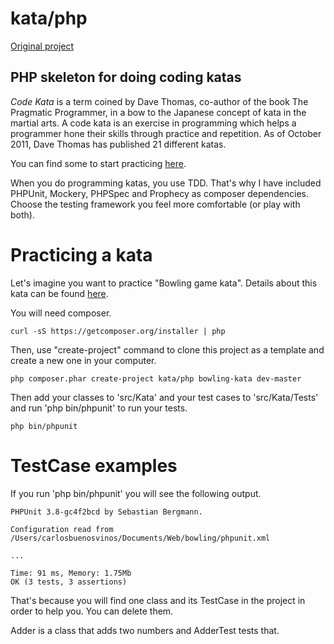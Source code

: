 kata/php
========

[Original project](https://github.com/carlosbuenosvinos/php-kata)


PHP skeleton for doing coding katas
-----------------------------------

*Code Kata* is a term coined by Dave Thomas, co-author of the book
The Pragmatic Programmer, in a bow to the Japanese concept of kata
in the martial arts. A code kata is an exercise in programming which
helps a programmer hone their skills through practice and repetition.
As of October 2011, Dave Thomas has published 21 different katas.

You can find some to start practicing [here](http://codingdojo.org/cgi-bin/index.pl?KataCatalogue).

When you do programming katas, you use TDD. That's why I have included
PHPUnit, Mockery, PHPSpec and Prophecy as composer dependencies. Choose
the testing framework you feel more comfortable (or play with both).

Practicing a kata
=================

Let's imagine you want to practice "Bowling game kata". Details about
this kata can be found [here](http://codingdojo.org/cgi-bin/wiki.pl?KataBowling).

You will need composer.

    curl -sS https://getcomposer.org/installer | php

Then, use "create-project" command to clone this project as a template
and create a new one in your computer.

    php composer.phar create-project kata/php bowling-kata dev-master

Then add your classes to 'src/Kata' and your test cases to
'src/Kata/Tests' and run 'php bin/phpunit' to run your tests.

    php bin/phpunit

TestCase examples
=================

If you run 'php bin/phpunit' you will see the following output.

    PHPUnit 3.8-gc4f2bcd by Sebastian Bergmann.
    
    Configuration read from /Users/carlosbuenosvinos/Documents/Web/bowling/phpunit.xml
    
    ...
    
    Time: 91 ms, Memory: 1.75Mb
    OK (3 tests, 3 assertions)

That's because you will find one class and its TestCase in the project
in order to help you. You can delete them.

Adder is a class that adds two numbers and AdderTest tests that.
